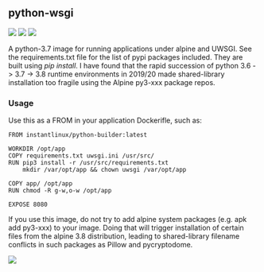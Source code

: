 ## python-wsgi
[![](https://images.microbadger.com/badges/version/instantlinux/python-wsgi.svg)](https://microbadger.com/images/instantlinux/python-wsgi "Version badge") [![](https://images.microbadger.com/badges/image/instantlinux/python-wsgi.svg)](https://microbadger.com/images/instantlinux/python-wsgi "Image badge") [![](https://images.microbadger.com/badges/commit/instantlinux/python-wsgi.svg)](https://microbadger.com/images/instantlinux/python-wsgi "Commit badge")

A python-3.7 image for running applications under alpine and UWSGI. See the requirements.txt file for the list of pypi packages included. They are built using _pip install_. I have found that the rapid succession of python 3.6 -> 3.7 -> 3.8 runtime environments in 2019/20 made shared-library installation too fragile using the Alpine py3-xxx package repos.

### Usage
Use this as a FROM in your application Dockerifle, such as:
```
FROM instantlinux/python-builder:latest

WORKDIR /opt/app
COPY requirements.txt uwsgi.ini /usr/src/
RUN pip3 install -r /usr/src/requirements.txt
    mkdir /var/opt/app && chown uwsgi /var/opt/app

COPY app/ /opt/app
RUN chmod -R g-w,o-w /opt/app

EXPOSE 8080
```

If you use this image, do not try to add alpine system packages (e.g. apk add py3-xxx) to your image. Doing that will trigger installation of certain files from the alpine 3.8 distribution, leading to shared-library filename conflicts in such packages as Pillow and pycryptodome.

[![](https://images.microbadger.com/badges/license/instantlinux/python-wsgi.svg)](https://microbadger.com/images/instantlinux/python-wsgi "License badge")

